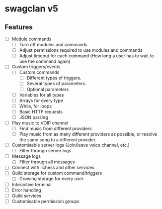 # swagclan v5

## Features
* [ ] Module commands
  * [ ] Turn off modules and commands
  * [ ] Adjust permissions required to use modules and commands
  * [ ] Adjust timeout for each command (How long a user has to wait to use the command again)

* [ ] Custom triggers/events
  * [ ] Custom commands
    * [ ] Different types of triggers.
    * [ ] Several types of parameters.
    * [ ] Optional parameters
  * [ ] Variables for all types
  * [ ] Arrays for every type
  * [ ] While, for loops
  * [ ] Basic HTTP requests
  * [ ] JSON parsing

* [ ] Play music to VOIP channel
  * [ ] Find music from different providers
  * [ ] Play music from as many different providers as possible, or resolve the same song to a different provider.

* [ ] Customisable server logs (Join/leave voice channel, etc.)
  * [ ] Filter through server logs

* [ ] Message logs
  * [ ] Filter through all messages

* [ ] Connect with lichess and other services
* [ ] Guild storage for custom command/triggers
  * [ ] Growing storage for every user.

* [ ] Interactive terminal
* [ ] Error handling
* [ ] Guild services
* [ ] Customisable permission groups